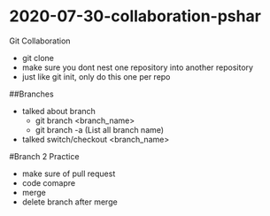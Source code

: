 # 2020-07-30-collaboration-pshar
Git Collaboration

- git clone <url>
- make sure you dont nest one repository into another repository
- just like git init, only do this one per repo



##Branches

- talked about branch
  - git branch <branch_name>
  - git branch -a (List all branch name)
- talked switch/checkout <branch_name>


#Branch 2 Practice
- make sure of pull request
- code comapre
- merge
- delete branch after merge



